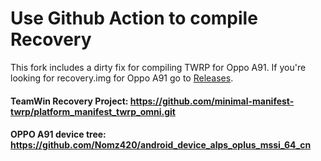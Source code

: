 # Use Github Action to compile Recovery
This fork includes a dirty fix for compiling TWRP for Oppo A91.
If you're looking for recovery.img for Oppo A91 go to [Releases](../../releases).

#### TeamWin Recovery Project: https://github.com/minimal-manifest-twrp/platform_manifest_twrp_omni.git
#### OPPO A91 device tree: https://github.com/Nomz420/android_device_alps_oplus_mssi_64_cn
